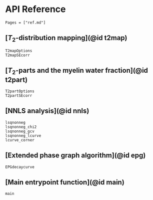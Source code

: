 # API Reference

```@index
Pages = ["ref.md"]
```

## [$T_2$-distribution mapping](@id t2map)

```@docs
T2mapOptions
T2mapSEcorr
```

## [$T_2$-parts and the myelin water fraction](@id t2part)

```@docs
T2partOptions
T2partSEcorr
```

## [NNLS analysis](@id nnls)

```@docs
lsqnonneg
lsqnonneg_chi2
lsqnonneg_gcv
lsqnonneg_lcurve
lcurve_corner
```

## [Extended phase graph algorithm](@id epg)

```@docs
EPGdecaycurve
```

## [Main entrypoint function](@id main)

```@docs
main
```
